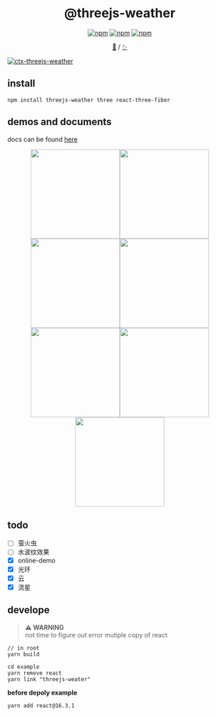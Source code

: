 
<div align="center">

<h1>@threejs-weather</h1>

[![npm](https://img.shields.io/npm/v/threejs-weather.svg?style=flat-square)](https://www.npmjs.org/package/threejs-weather) [![npm](https://img.shields.io/npm/dm/threejs-weather.svg?style=flat-square)](https://www.npmjs.org/package/threejs-weather) [![npm](https://img.shields.io/npm/l/threejs-weather.svg?style=flat-square)](https://www.npmjs.org/package/threejs-weather)

[📝](/docs/README.md) / [✨](https://threejs-weather.now.sh)

</div>

[![ctx-threejs-weather](https://user-images.githubusercontent.com/6839576/84586116-11a39400-ae49-11ea-9333-0833ffc9afcf.png)](https://chrome.google.com/webstore/detail/%E5%B0%8F%E5%B7%9D/gckdnedgcldldbdajllnmbmfhacalini)

## install

`npm install threejs-weather three react-three-fiber`

## demos and documents

docs can be found [here](/docs/README.md) 

<div align="center">

<a href="https://threejs-weather.now.sh/#/prod/rain"><img src='https://user-images.githubusercontent.com/6839576/83318117-40741480-a264-11ea-9f28-e4e4b55326dd.gif' width='200' /></a><a href="https://threejs-weather.now.sh/#/prod/snow"><img src='https://user-images.githubusercontent.com/6839576/82968936-f7705600-a000-11ea-89ba-b33ed5d7bc77.gif' width='200' /></a>
<a href="https://threejs-weather.now.sh/#/prod/cloudy"><img src='https://user-images.githubusercontent.com/6839576/83318092-191d4780-a264-11ea-9095-29d5ff180247.gif' width='200' /></a><a href="https://threejs-weather.now.sh/#/prod/meteors"><img src='https://user-images.githubusercontent.com/6839576/82881928-ed077b00-9f72-11ea-80c8-788bdbe7d38c.gif' width='200' /></a>
<a href="https://threejs-weather.now.sh/#/prod/star-rings"><img src='https://user-images.githubusercontent.com/6839576/82881937-f0026b80-9f72-11ea-9cf2-fe2dd3f06937.gif' width='200' /></a><a href="https://threejs-weather.now.sh/#/prod/sun"><img src='https://user-images.githubusercontent.com/6839576/82881946-f2fd5c00-9f72-11ea-8083-69b4dabd71d5.gif' width='200' /></a>
<a href="https://threejs-weather.now.sh/#/prod/partly-cloudy"><img src='https://user-images.githubusercontent.com/6839576/84014733-652b6300-a9ad-11ea-827e-5e1cee4f7e9b.gif' width='200' /></a>

</div>

## todo

- [ ] 萤火虫
- [ ] 水波纹效果
- [x] online-demo
- [x] 光环
- [x] 云
- [x] 流星

## develope

> **⚠️ WARNING**  
not time to figure out error mutiple copy of react

```console
// in root
yarn build

cd example
yarn remove react
yarn link "threejs-weater"
```

**before depoly example**

```console
yarn add react@16.3.1
```
